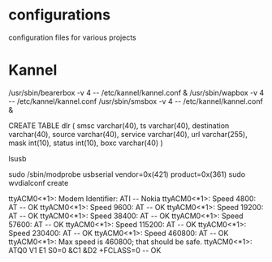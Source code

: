 # configurations
configuration files for various projects
# Kannel
/usr/sbin/bearerbox -v 4 -- /etc/kannel/kannel.conf &
/usr/sbin/wapbox -v 4 -- /etc/kannel/kannel.conf
/usr/sbin/smsbox -v 4 -- /etc/kannel/kannel.conf &

CREATE TABLE dlr (
     smsc varchar(40),
     ts varchar(40),
     destination varchar(40),
     source varchar(40),
     service varchar(40),
     url varchar(255),
     mask int(10),
     status int(10),
     boxc varchar(40)
   )
   
   lsusb
   
   sudo /sbin/modprobe usbserial vendor=0x(421) product=0x(361)
   sudo wvdialconf create
   
ttyACM0<*1>: Modem Identifier: ATI -- Nokia
ttyACM0<*1>: Speed 4800: AT -- OK
ttyACM0<*1>: Speed 9600: AT -- OK
ttyACM0<*1>: Speed 19200: AT -- OK
ttyACM0<*1>: Speed 38400: AT -- OK
ttyACM0<*1>: Speed 57600: AT -- OK
ttyACM0<*1>: Speed 115200: AT -- OK
ttyACM0<*1>: Speed 230400: AT -- OK
ttyACM0<*1>: Speed 460800: AT -- OK
ttyACM0<*1>: Max speed is 460800; that should be safe.
ttyACM0<*1>: ATQ0 V1 E1 S0=0 &C1 &D2 +FCLASS=0 -- OK
